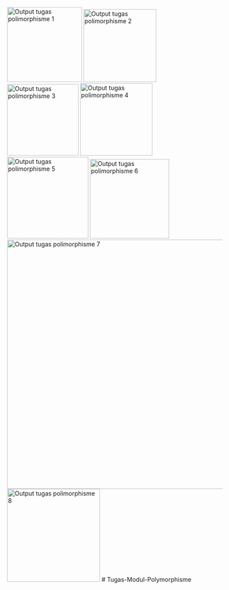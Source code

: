 <img width="175" alt="Output tugas polimorphisme 1" src="https://user-images.githubusercontent.com/68727849/117274670-7b74c400-ae87-11eb-811f-f7b27928d2be.png">
<img width="170" alt="Output tugas polimorphisme 2" src="https://user-images.githubusercontent.com/68727849/117274685-80397800-ae87-11eb-98f5-163a4f6d84bd.png">
<img width="167" alt="Output tugas polimorphisme 3" src="https://user-images.githubusercontent.com/68727849/117274703-83346880-ae87-11eb-8234-cd576a31b4af.png">
<img width="169" alt="Output tugas polimorphisme 4" src="https://user-images.githubusercontent.com/68727849/117274714-862f5900-ae87-11eb-805c-dfd3425ef602.png">
<img width="190" alt="Output tugas polimorphisme 5" src="https://user-images.githubusercontent.com/68727849/117274733-892a4980-ae87-11eb-8501-944ae90f4b95.png">
<img width="185" alt="Output tugas polimorphisme 6" src="https://user-images.githubusercontent.com/68727849/117274742-8b8ca380-ae87-11eb-822b-7916dd735788.png">
<img width="582" alt="Output tugas polimorphisme 7" src="https://user-images.githubusercontent.com/68727849/117274752-8e879400-ae87-11eb-85ce-73dee67783b3.png">
<img width="217" alt="Output tugas polimorphisme 8" src="https://user-images.githubusercontent.com/68727849/117274765-90e9ee00-ae87-11eb-8b12-1eb423d0b90b.png">
# Tugas-Modul-Polymorphisme
